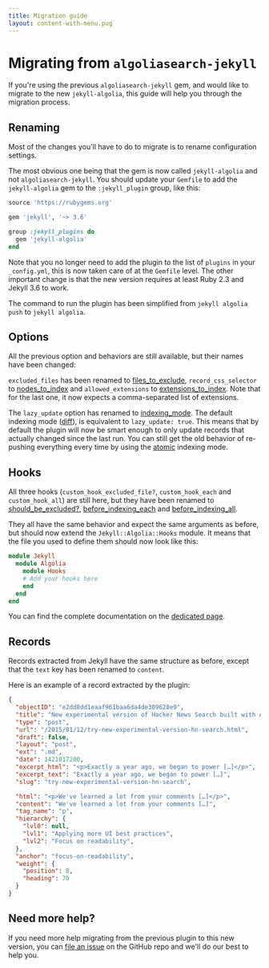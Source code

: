 ```yaml
---
title: Migration guide
layout: content-with-menu.pug
---
```


# Migrating from `algoliasearch-jekyll`

If you're using the previous `algoliasearch-jekyll` gem, and would
like to migrate to the new `jekyll-algolia`, this guide will help you through
the migration process.

## Renaming

Most of the changes you'll have to do to migrate is to rename configuration
settings.

The most obvious one being that the gem is now called `jekyll-algolia` and not
`algoliasearch-jekyll`. You should update your `Gemfile` to add the
`jekyll-algolia` gem to the `:jekyll_plugin` group, like this:

```ruby
source 'https://rubygems.org'

gem 'jekyll', '~> 3.6'

group :jekyll_plugins do
  gem 'jekyll-algolia'
end
```

Note that you no longer need to add the plugin to the list of `plugins` in your
`_config.yml`, this is now taken care of at the `Gemfile` level. The other
important change is that the new version requires at least Ruby 2.3 and Jekyll
3.6 to work.

The command to run the plugin has been simplified from `jekyll algolia push` to
`jekyll algolia`.

## Options

All the previous option and behaviors are still available, but their names have
been changed:

`excluded_files` has been renamed to [files_to_exclude][1],
`record_css_selector` to [nodes_to_index][2] and `allowed_extensions` to
[extensions_to_index][3].  Note that for the last one, it now expects
a comma-separated list of extensions.

The `lazy_update` option has renamed to [indexing_mode][4]. The default indexing
mode ([diff][5]), is equivalent to `lazy_update: true`. This means that by
default the plugin will now be smart enough to only update records that actually
changed since the last run. You can still get the old behavior of re-pushing
everything every time by using the [atomic][6] indexing mode.

## Hooks

All three hooks (`custom_hook_excluded_file?`, `custom_hook_each` and
`custom_hook_all`) are still here, but they have been renamed to
[should_be_excluded?][7], [before_indexing_each][8] and [before_indexing_all][9].

They all have the same behavior and expect the same arguments as before, but
should now extend the `Jekyll::Algolia::Hooks` module. It means that the file
you used to define them should now look like this:

```ruby
module Jekyll
  module Algolia
    module Hooks
    # Add your hooks here
    end
  end
end
```

You can find the complete documentation on the [dedicated page][10].

## Records

Records extracted from Jekyll have the same structure as before, except that the
`text` key has been renamed to `content`.

Here is an example of a record extracted by the plugin:

```json
{
  "objectID": "e2dd8dd1eaaf961baa6da4de309628e9",
  "title": "New experimental version of Hacker News Search built with Algolia",
  "type": "post",
  "url": "/2015/01/12/try-new-experimental-version-hn-search.html",
  "draft": false,
  "layout": "post",
  "ext": ".md",
  "date": 1421017200,
  "excerpt_html": "<p>Exactly a year ago, we began to power […]</p>",
  "excerpt_text": "Exactly a year ago, we began to power […]",
  "slug": "try-new-experimental-version-hn-search",

  "html": "<p>We've learned a lot from your comments […]</p>",
  "content": "We've learned a lot from your comments […]",
  "tag_name": "p",
  "hierarchy": {
    "lvl0": null,
    "lvl1": "Applying more UI best practices",
    "lvl2": "Focus on readability",
  },
  "anchor": "focus-on-readability",
  "weight": {
    "position": 8,
    "heading": 70
  }
}
```

## Need more help?

If you need more help migrating from the previous plugin to this new version,
you can [file an issue][11] on the GitHub repo and we'll do our best to help you.


[1]: ./options.html#files-to-exclude
[2]: ./options.html#nodes-to-index
[3]: ./options.html#extensions-to-index
[4]: ./options.html#indexing-mode
[5]: ./indexing-modes.html#diff-default
[6]: ./indexing-modes.html#atomic
[7]: ./hooks.html#should-be-excluded
[8]: ./hooks.html#before-indexing-each
[9]: ./hooks.html#before-indexing-all
[10]: ./hooks.html
[11]: https://github.com/algolia/jekyll-algolia/issues
